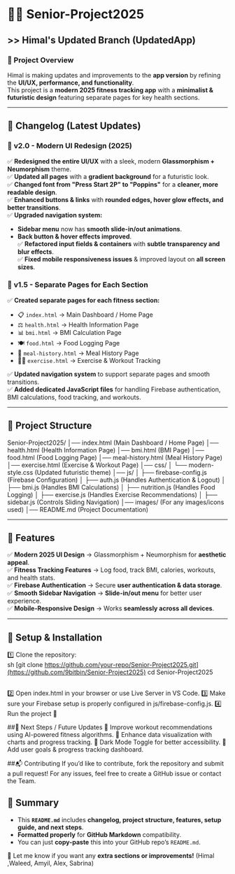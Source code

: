 # 🏋️‍♂️ Senior-Project2025
## >> Himal's Updated Branch (UpdatedApp) 

### 🚀 Project Overview
Himal is making updates and improvements to the **app version** by refining the **UI/UX, performance, and functionality**.  
This project is a **modern 2025 fitness tracking app** with a **minimalist & futuristic design** featuring separate pages for key health sections.

---

## 📌 **Changelog (Latest Updates)**
### 🔄 **v2.0 - Modern UI Redesign (2025)**
✅ **Redesigned the entire UI/UX** with a sleek, modern **Glassmorphism + Neumorphism** theme.  
✅ **Updated all pages** with a **gradient background** for a futuristic look.  
✅ **Changed font from "Press Start 2P" to "Poppins"** for a **cleaner, more readable design**.  
✅ **Enhanced buttons & links** with **rounded edges, hover glow effects, and better transitions**.  
✅ **Upgraded navigation system:**
   - **Sidebar menu** now has **smooth slide-in/out animations**.  
   - **Back button & hover effects improved**.  
✅ **Refactored input fields & containers** with **subtle transparency and blur effects**.  
✅ **Fixed mobile responsiveness issues** & improved layout on **all screen sizes**.

### 🔄 **v1.5 - Separate Pages for Each Section**
✅ **Created separate pages for each fitness section:**
   - 📋 `index.html` → Main Dashboard / Home Page  
   - ⚖️ `health.html` → Health Information Page  
   - 📊 `bmi.html` → BMI Calculation Page  
   - 🍽 `food.html` → Food Logging Page  
   - 📜 `meal-history.html` → Meal History Page  
   - 🏃‍♂️ `exercise.html` → Exercise & Workout Tracking  

✅ **Updated navigation system** to support separate pages and smooth transitions.  
✅ **Added dedicated JavaScript files** for handling Firebase authentication, BMI calculations, food tracking, and workouts.  

---

## 📂 **Project Structure**
Senior-Project2025/ 
│── index.html (Main Dashboard / Home Page) 
│── health.html (Health Information Page) 
│── bmi.html (BMI Page) 
│── food.html (Food Logging Page) 
│── meal-history.html (Meal History Page) 
│── exercise.html (Exercise & Workout Page) 
│── css/ │ └── modern-style.css (Updated futuristic theme) 
│── js/ │ ├── firebase-config.js (Firebase Configuration) 
│ ├── auth.js (Handles Authentication & Logout) 
│ ├── bmi.js (Handles BMI Calculations) 
│ ├── nutrition.js (Handles Food Logging) 
│ ├── exercise.js (Handles Exercise Recommendations) 
│ ├── sidebar.js (Controls Sliding Navigation) 
│── images/ (For any images/icons used) 
│── README.md (Project Documentation)


---

## 🎯 **Features**
✅ **Modern 2025 UI Design** → Glassmorphism + Neumorphism for **aesthetic appeal**.  
✅ **Fitness Tracking Features** → Log food, track BMI, calories, workouts, and health stats.  
✅ **Firebase Authentication** → Secure **user authentication & data storage**.  
✅ **Smooth Sidebar Navigation** → **Slide-in/out menu** for better user experience.  
✅ **Mobile-Responsive Design** → Works **seamlessly across all devices**.  

---

## 🔧 **Setup & Installation**
1️⃣ Clone the repository:  
sh 
[git clone https://github.com/your-repo/Senior-Project2025.git](https://github.com/9bitbin/Senior-Project2025)
cd Senior-Project2025
##
2️⃣ Open index.html in your browser or use Live Server in VS Code.
3️⃣ Make sure your Firebase setup is properly configured in js/firebase-config.js.
4️⃣ Run the project 🚀

##🎯 Next Steps / Future Updates
🔹 Improve workout recommendations using AI-powered fitness algorithms.
🔹 Enhance data visualization with charts and progress tracking.
🔹 Dark Mode Toggle for better accessibility.
🔹 Add user goals & progress tracking dashboard.

##📬 Contributing
If you’d like to contribute, fork the repository and submit a pull request!
For any issues, feel free to create a GitHub issue or contact the Team.

## **📌 Summary**
- This **`README.md`** includes **changelog, project structure, features, setup guide, and next steps**.  
- **Formatted properly** for **GitHub Markdown** compatibility.  
- You can just **copy-paste** this into your GitHub repo’s `README.md`.  

🚀 Let me know if you want any **extra sections or improvements!**
(Himal ,Waleed, Amyil, Alex, Sabrina)
